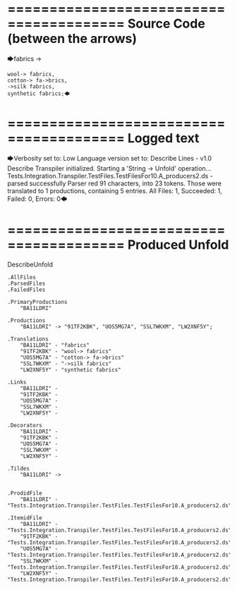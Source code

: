 ========================================
Source Code (between the arrows)
========================================

🡆fabrics ->

	wool-> fabrics,
	cotton-> fa->brics,
	->silk fabrics,
	synthetic fabrics;🡄

========================================
Logged text
========================================

🡆Verbosity set to: Low
Language version set to: Describe Lines - v1.0
Describe Transpiler initialized.
Starting a 'String -> Unfold' operation...
Tests.Integration.Transpiler.TestFiles.TestFilesFor10.A_producers2.ds - parsed successfully
Parser red 91 characters, into 23 tokens.
Those were translated to 1 productions, containing 5 entries.
All Files: 1, Succeeded: 1, Failed: 0, Errors: 0🡄

========================================
Produced Unfold
========================================

DescribeUnfold

    .AllFiles
    .ParsedFiles
    .FailedFiles

    .PrimaryProductions
        "BA11LDRI" 

    .Productions
        "BA11LDRI" -> "91TF2KBK", "UOS5MG7A", "SSL7WKXM", "LW2XNF5Y";

    .Translations
        "BA11LDRI" - "fabrics"
        "91TF2KBK" - "wool-> fabrics"
        "UOS5MG7A" - "cotton-> fa->brics"
        "SSL7WKXM" - "->silk fabrics"
        "LW2XNF5Y" - "synthetic fabrics"

    .Links
        "BA11LDRI" - 
        "91TF2KBK" - 
        "UOS5MG7A" - 
        "SSL7WKXM" - 
        "LW2XNF5Y" - 

    .Decorators
        "BA11LDRI" - 
        "91TF2KBK" - 
        "UOS5MG7A" - 
        "SSL7WKXM" - 
        "LW2XNF5Y" - 

    .Tildes
        "BA11LDRI" -> 


    .ProdidFile
        "BA11LDRI" - "Tests.Integration.Transpiler.TestFiles.TestFilesFor10.A_producers2.ds"

    .ItemidFile
        "BA11LDRI" - "Tests.Integration.Transpiler.TestFiles.TestFilesFor10.A_producers2.ds"
        "91TF2KBK" - "Tests.Integration.Transpiler.TestFiles.TestFilesFor10.A_producers2.ds"
        "UOS5MG7A" - "Tests.Integration.Transpiler.TestFiles.TestFilesFor10.A_producers2.ds"
        "SSL7WKXM" - "Tests.Integration.Transpiler.TestFiles.TestFilesFor10.A_producers2.ds"
        "LW2XNF5Y" - "Tests.Integration.Transpiler.TestFiles.TestFilesFor10.A_producers2.ds"

